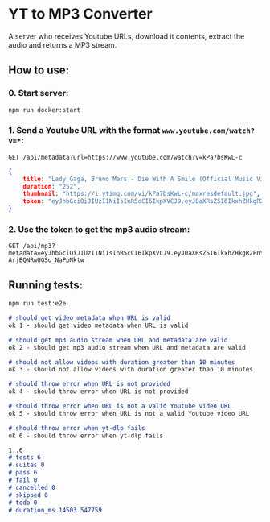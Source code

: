 # YT to MP3 Converter
A server who receives Youtube URLs, download it contents, extract the audio and returns a MP3 stream.


## How to use:
### 0. Start server:
```sh
npm run docker:start
```

### 1. Send a Youtube URL with the format `www.youtube.com/watch?v=*`:
```
GET /api/metadata?url=https://www.youtube.com/watch?v=kPa7bsKwL-c
```
```json
{
    title: "Lady Gaga, Bruno Mars - Die With A Smile (Official Music Video)",
    duration: "252",
    thumbnail: "https://i.ytimg.com/vi/kPa7bsKwL-c/maxresdefault.jpg",
    token: "eyJhbGciOiJIUzI1NiIsInR5cCI6IkpXVCJ9.eyJ0aXRsZSI6IkxhZHkgR2FnYSwgQnJ1bm8gTWFycyAtIERpZSBXaXRoIEEgU21pbGUgKE9mZmljaWFsIE11c2ljIFZpZGVvKSIsImR1cmF0aW9uIjoiMjUyIiwidGh1bWJuYWlsIjoiaHR0cHM6Ly9pLnl0aW1nLmNvbS92aS9rUGE3YnNLd0wtYy9tYXhyZXNkZWZhdWx0LmpwZyIsInVybCI6Imh0dHBzOi8vd3d3LnlvdXR1YmUuY29tL3dhdGNoP3Y9a1BhN2JzS3dMLWMiLCJpYXQiOjE3NDI0NTQyMjd9.k7rfnxxC8Y1aG_Bv8arZT-ArjBQNRwUGSo_NaPpNktw"
}
```

### 2. Use the token to get the mp3 audio stream:
```
GET /api/mp3?metadata=eyJhbGciOiJIUzI1NiIsInR5cCI6IkpXVCJ9.eyJ0aXRsZSI6IkxhZHkgR2FnYSwgQnJ1bm8gTWFycyAtIERpZSBXaXRoIEEgU21pbGUgKE9mZmljaWFsIE11c2ljIFZpZGVvKSIsImR1cmF0aW9uIjoiMjUyIiwidGh1bWJuYWlsIjoiaHR0cHM6Ly9pLnl0aW1nLmNvbS92aS9rUGE3YnNLd0wtYy9tYXhyZXNkZWZhdWx0LmpwZyIsInVybCI6Imh0dHBzOi8vd3d3LnlvdXR1YmUuY29tL3dhdGNoP3Y9a1BhN2JzS3dMLWMiLCJpYXQiOjE3NDI0NTQyMjd9.k7rfnxxC8Y1aG_Bv8arZT-ArjBQNRwUGSo_NaPpNktw
```

## Running tests:
```sh
npm run test:e2e
```
```md
# should get video metadata when URL is valid
ok 1 - should get video metadata when URL is valid

# should get mp3 audio stream when URL and metadata are valid
ok 2 - should get mp3 audio stream when URL and metadata are valid

# should not allow videos with duration greater than 10 minutes
ok 3 - should not allow videos with duration greater than 10 minutes

# should throw error when URL is not provided
ok 4 - should throw error when URL is not provided

# should throw error when URL is not a valid Youtube video URL
ok 5 - should throw error when URL is not a valid Youtube video URL

# should throw error when yt-dlp fails
ok 6 - should throw error when yt-dlp fails

1..6
# tests 6
# suites 0
# pass 6
# fail 0
# cancelled 0
# skipped 0
# todo 0
# duration_ms 14503.547759
```
